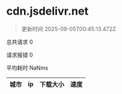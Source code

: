 
  # cdn.jsdelivr.net

  > 更新时间 2025-09-05T00:45:13.472Z
  
  总共请求 0

  请求报错 0

  平均耗时 NaNms

|城市|ip|下载大小|速度|
|-----|----------|---|---|

  